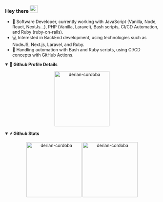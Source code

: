 ### Hey there <img src="https://media.giphy.com/media/hvRJCLFzcasrR4ia7z/giphy.gif" width="25px" height="25px">

- 🚀 Software Developer, currently working with JavaScript (Vanilla, Node, React, NextJs...), PHP (Vanilla, Laravel), Bash scripts, CI/CD Automation, and Ruby (ruby-on-rails).
- 💻 Interested in BackEnd development, using technologies such as NodeJS, Next.js, Laravel, and Ruby.
- 🔋 Handling automation with Bash and Ruby scripts, using CI/CD concepts with GitHub Actions.

<details open>
  <summary>
    <b>🔎 Github Profile Details</b>
  </summary>
  <p align="center">
    <img height="180em" src="https://github-profile-summary-cards.vercel.app/api/cards/profile-details?username=derian-cordoba&theme=github_dark" alt="derian-cordoba" align = "center"/>
  </p>
</details>
  
<details open>
  <summary>
    <b>⚡ Github Stats</b>
  </summary>
  <p align="center">
    <img height="180em" src="https://github-readme-stats.vercel.app/api?username=derian-cordoba&hide_border=true&count_private=true&show_icons=true&theme=radical" alt="derian-cordoba" align = "center"/>
    
  <img height="180em" src="https://github-readme-stats.vercel.app/api/top-langs?username=derian-cordoba&show_icons=true&locale=en&layout=compact&hide_border=true&theme=radical" alt="derian-cordoba" align = "center"/>
  </p>
</details>
